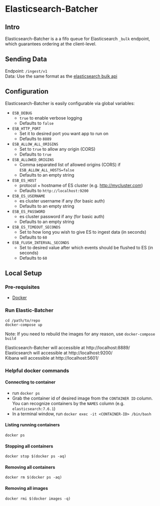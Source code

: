 # Elasticsearch-Batcher

## Intro
Elasticsearch-Batcher is a a fifo queue for Elasticsearch `_bulk` endpoint, which
guarantees ordering at the client-level.

## Sending Data

Endpoint: `/ingest/v1` \
Data: Use the same format as the [elasticsearch bulk api](https://www.elastic.co/guide/en/elasticsearch/reference/current/docs-bulk.html)

## Configuration

Elasticsearch-Batcher is easily configurable via global variables:

- `ESB_DEBUG`
  - `true` to enable verbose logging 
  - Defaults to `false`
- `ESB_HTTP_PORT`
  - Set it to desired port you want app to run on
  - Defaults to `8889`
- `ESB_ALLOW_ALL_ORIGINS`
  - Set to `true` to allow any origin (CORS) 
  - Defaults to `true`
- `ESB_ALLOWED_ORIGINS`
  - Comma separated list of allowed origins (CORS) if `ESB_ALLOW_ALL_HOSTS=false`
  - Defaults to an empty string
- `ESB_ES_HOST`
  - protocol + hostname of ES cluster (e.g. http://mycluster.com)
  - Defaults to `http://localhost:9200`
- `ESB_ES_USERNAME`
  - es cluster username if any (for basic auth)
  - Defaults to an empty string
- `ESB_ES_PASSWORD`
  - es cluster password if any (for basic auth)
  - Defaults to an empty string
- `ESB_ES_TIMEOUT_SECONDS`
  - Set to how long you wish to give ES to ingest data (in seconds)
  - Defaults to `60`
- `ESB_FLUSH_INTERVAL_SECONDS`
  - Set to desired value after which events should be flushed to ES (in seconds)
  - Defaults to `60`

## Local Setup

### Pre-requisites
- [Docker](https://www.docker.com/)

### Run Elastic-Batcher
```shell script
cd /path/to/repo
docker-compose up
```

Note: If you need to rebuild the images for any reason, use `docker-compose build`

Elasticsearch-Batcher will accessible at http://localhost:8889/ \
Elasticsearch will accessible at http://localhost:9200/ \
Kibana will accessible at http://localhost:5601/

### Helpful docker commands

#### Connecting to container
- run `docker ps`
- Grab the container id of desired image from the `CONTAINER ID` column. You can recognize containers by the `NAMES` column (e.g. `elasticsearch:7.6.1`)
- In a terminal window, run `docker exec -it <CONTAINER-ID> /bin/bash`

#### Listing running containers
```shell script
docker ps
```

#### Stopping all containers
```shell script
docker stop $(docker ps -aq)
```

#### Removing all containers
```shell script
docker rm $(docker ps -aq)
```

#### Removing all images
```shell script
docker rmi $(docker images -q)